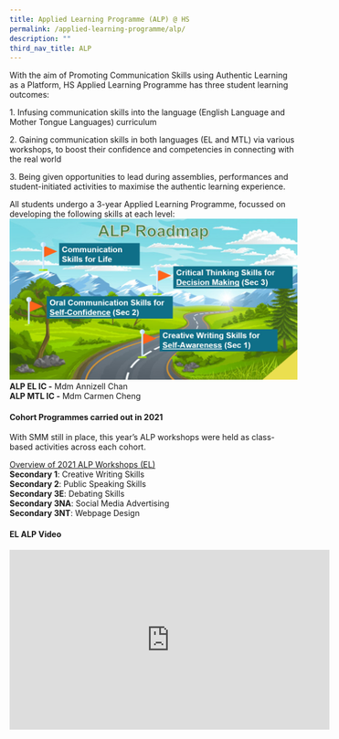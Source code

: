 ```yaml
---
title: Applied Learning Programme (ALP) @ HS
permalink: /applied-learning-programme/alp/
description: ""
third_nav_title: ALP
---
```



With the aim of Promoting Communication Skills using Authentic Learning as a Platform, HS Applied Learning Programme has three student learning outcomes:

1\. Infusing communication skills into the language (English Language and Mother Tongue Languages) curriculum

2\. Gaining communication skills in both languages (EL and MTL) via various workshops, to boost their confidence and competencies in connecting with the real world

3\. Being given opportunities to lead during assemblies, performances and student-initiated activities to maximise the authentic learning experience.

All students undergo a 3-year Applied Learning Programme, focussed on developing the following skills at each level:  
![](/images/ALP/ALP%20Roadmap.jpg)
**ALP EL IC -** Mdm Annizell Chan   
**ALP MTL IC -** Mdm Carmen Cheng 

  

#### Cohort Programmes carried out in 2021

With SMM still in place, this year’s ALP workshops were held as class-based activities across each cohort.

 
<u>Overview of 2021 ALP Workshops (EL)</u>   
**Secondary 1**: Creative Writing Skills   
**Secondary 2**: Public Speaking Skills   
**Secondary 3E**: Debating Skills   
**Secondary 3NA**: Social Media Advertising   
**Secondary 3NT**: Webpage Design

  

#### EL ALP Video
<center><iframe width="560" height="315" src="https://www.youtube.com/embed/leZieZchRD8" title="2022 EL ALP Activities" frameborder="0" allow="accelerometer; autoplay; clipboard-write; encrypted-media; gyroscope; picture-in-picture" allowfullscreen></iframe></center>